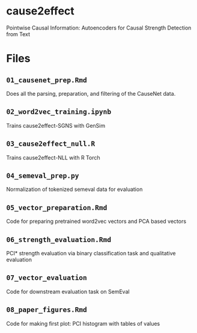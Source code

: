 # cause2effect
Pointwise Causal Information: Autoencoders for Causal Strength Detection from Text

# Files

## `01_causenet_prep.Rmd`

Does all the parsing, preparation, and filtering of the CauseNet data.

## `02_word2vec_training.ipynb`

Trains cause2effect-SGNS with GenSim

## `03_cause2effect_null.R`

Trains cause2effect-NLL with R Torch

## `04_semeval_prep.py`

Normalization of tokenized semeval data for evaluation

## `05_vector_preparation.Rmd`

Code for preparing pretrained word2vec vectors and PCA based vectors

## `06_strength_evaluation.Rmd`

PCI* strength evaluation via binary classification task and qualitative evaluation

## `07_vector_evaluation`

Code for downstream evaluation task on SemEval

## `08_paper_figures.Rmd`

Code for making first plot: PCI histogram with tables of values